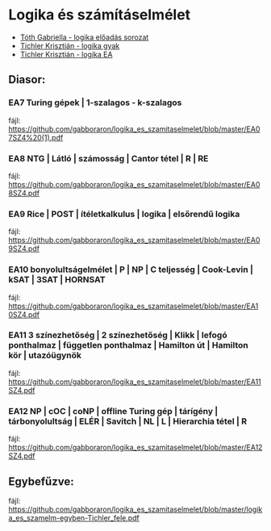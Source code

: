 # Logika és számításelmélet
- [Tóth Gabriella - logika előadás sorozat](https://people.inf.elte.hu/kistoth/oktatas/2018-2019-2/logszamea/index.html)
- [Tichler Krisztián - logika gyak](https://web.cs.elte.hu/~tichlerk/index3.html)
- [Tichler Krisztián - logika EA](https://web.cs.elte.hu/~tichlerk/index6.html)

## Diasor:

### EA7 Turing gépek | 1-szalagos - k-szalagos  
fájl: https://github.com/gabboraron/logika_es_szamitaselmelet/blob/master/EA07SZ4%20(1).pdf
### EA8 NTG | Látló | számosság | Cantor tétel | R | RE  
fájl: https://github.com/gabboraron/logika_es_szamitaselmelet/blob/master/EA08SZ4.pdf
### EA9 Rice | POST | ítéletkalkulus | logika | elsőrendű logika
fájl: https://github.com/gabboraron/logika_es_szamitaselmelet/blob/master/EA09SZ4.pdf
### EA10 bonyolultságelmélet | P | NP | C teljesség | Cook-Levin | kSAT | 3SAT | HORNSAT
fájl: https://github.com/gabboraron/logika_es_szamitaselmelet/blob/master/EA10SZ4.pdf
### EA11 3 színezhetőség | 2 színezhetőség | Klikk | lefogó ponthalmaz | független ponthalmaz | Hamilton út | Hamilton kör | utazóügynök
fájl: https://github.com/gabboraron/logika_es_szamitaselmelet/blob/master/EA11SZ4.pdf
### EA12 NP | cOC | coNP | offline Turing gép | tárígény | tárbonyolultság | ELÉR | Savitch | NL | L | Hierarchia tétel | R
fájl: https://github.com/gabboraron/logika_es_szamitaselmelet/blob/master/EA12SZ4.pdf

## Egybefűzve:
fájl: https://github.com/gabboraron/logika_es_szamitaselmelet/blob/master/logika_es_szamelm-egyben-Tichler_fele.pdf
